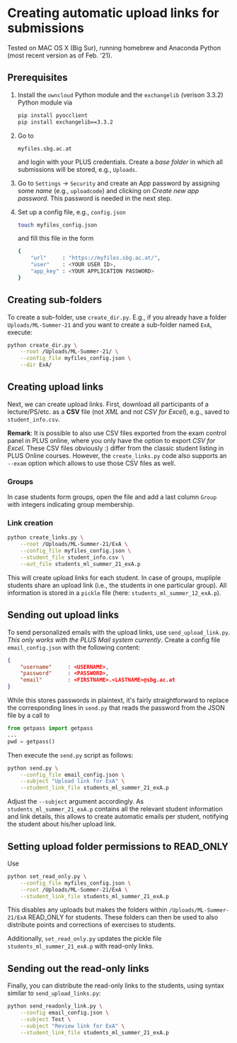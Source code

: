 # Creating automatic upload links for submissions

Tested on MAC OS X (Big Sur), running homebrew and Anaconda Python (most recent version as of Feb. '21).

## Prerequisites

1. Install the `owncloud` Python module and the `exchangelib` (verison 3.3.2) Python module via

    ```bash
    pip install pyocclient
    pip install exchangelib==3.3.2
    ```

2. Go to 

    `myfiles.sbg.ac.at`

    and login with your PLUS credentials. Create a *base folder* in which all submissions will be stored, e.g., `Uploads`.

3. Go to `Settings` -> `Security` and create an App password by assigning some *name* (e.g., `uploadcode`) and clicking on *Create new app password*. This password is needed in the next step.

4. Set up a config file, e.g., `config.json`

    ```bash
    touch myfiles_config.json
    ```

    and fill this file in the form

    ```bash
    {
        "url"     : "https://myfiles.sbg.ac.at/",
	    "user"    : <YOUR USER ID>,
	    "app_key" : <YOUR APPLICATION PASSWORD>
    }
    ```

## Creating sub-folders

To create a sub-folder, use `create_dir.py`. E.g., if you already have a folder `Uploads/ML-Summer-21` and you want to create a sub-folder named `ExA`, execute: 

```bash
python create_dir.py \
    --root /Uploads/ML-Summer-21/ \
    --config_file myfiles_config.json \
    --dir ExA/
```

## Creating upload links

Next, we can create upload links. First, download all participants of a lecture/PS/etc. as a **CSV** file (not *XML* and not *CSV for Excel*), e.g., saved to `student_info.csv`.

**Remark**: It is possible to also use CSV files exported from the exam control panel in PLUS online, where you only have the option to export *CSV for Excel*. These CSV files obviously :) differ from the classic student listing in PLUS Online courses. However, the `create_links.py` code also supports an `--exam` option which allows to use those CSV files as well. 

### Groups

In case students form groups, open the file and add a last column `Group` with integers indicating group membership.

### Link creation

```bash
python create_links.py \
    --root /Uploads/ML-Summer-21/ExA \
    --config_file myfiles_config.json \
    --student_file student_info.csv \
    --out_file students_ml_summer_21_exA.p
```

This will create upload links for each student. In case of groups, mupliple students share an upload link (i.e., the students in one particular group). All information is stored in a `pickle` file (here: `students_ml_summer_12_exA.p`). 

## Sending out upload links

To send personalized emails with the upload links, use `send_upload_link.py`. *This only works with the PLUS Mail system currently*. Create a config file `email_config.json` with the following content:

```json
{
	"username"     : <USERNAME>,
	"password"     : <PASSWORD>,
	"email" 	   : <FIRSTNAME>.<LASTNAME>@sbg.ac.at
}
```
While this stores passwords in plaintext, it's fairly straightforward to replace the corresponding lines in `send.py` that reads the password from the JSON file by a call to 

```python
from getpass import getpass
...
pwd = getpass()
```


Then execute the `send.py` script as follows:

```bash
python send.py \
    --config_file email_config.json \
    --subject "Upload link for ExA" \
    --student_link_file students_ml_summer_21_exA.p
```

Adjust the `--subject` argument accordingly. As `students_ml_summer_21_exA.p` contains all the relevant student information and link details, this allows to create automatic emails per student, notifying the student about his/her upload link.

## Setting upload folder permissions to READ_ONLY

Use 

```bash
python set_read_only.py \
    --config_file myfiles_config.json \
    --root /Uploads/ML-Summer-21/ExA \
    --student_link_file students_ml_summer_21_exA.p
```

This disables any uploads but makes the folders within `/Uploads/ML-Summer-21/ExA` READ_ONLY for students. These folders can then be used to also distribute points and corrections of exercises to students. 

Additionally, `set_read_only.py` updates the pickle file `students_ml_summer_21_exA.p` with read-only links.

## Sending out the read-only links

Finally, you can distribute the read-only links to the students, using syntax similar to `send_upload_links.py`:

```bash
python send_readonly_link.py \
    --config email_config.json \
    --subject Test \
    --subject "Review link for ExA" \
    --student_link_file students_ml_summer_21_exA.p
```
